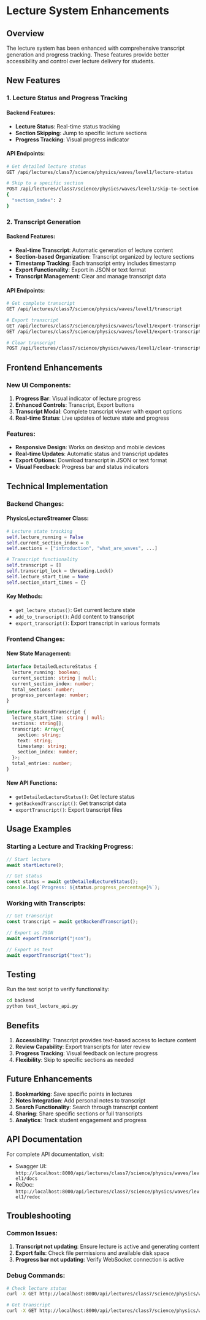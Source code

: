 # Lecture System Enhancements

## Overview

The lecture system has been enhanced with comprehensive transcript generation and progress tracking. These features provide better accessibility and control over lecture delivery for students.

## New Features

### 1. Lecture Status and Progress Tracking

#### Backend Features:

- **Lecture Status**: Real-time status tracking
- **Section Skipping**: Jump to specific lecture sections
- **Progress Tracking**: Visual progress indicator

#### API Endpoints:

```bash
# Get detailed lecture status
GET /api/lectures/class7/science/physics/waves/level1/lecture-status

# Skip to a specific section
POST /api/lectures/class7/science/physics/waves/level1/skip-to-section
{
  "section_index": 2
}
```

### 2. Transcript Generation

#### Backend Features:

- **Real-time Transcript**: Automatic generation of lecture content
- **Section-based Organization**: Transcript organized by lecture sections
- **Timestamp Tracking**: Each transcript entry includes timestamp
- **Export Functionality**: Export in JSON or text format
- **Transcript Management**: Clear and manage transcript data

#### API Endpoints:

```bash
# Get complete transcript
GET /api/lectures/class7/science/physics/waves/level1/transcript

# Export transcript
GET /api/lectures/class7/science/physics/waves/level1/export-transcript?format=json
GET /api/lectures/class7/science/physics/waves/level1/export-transcript?format=text

# Clear transcript
POST /api/lectures/class7/science/physics/waves/level1/clear-transcript
```

## Frontend Enhancements

### New UI Components:

1. **Progress Bar**: Visual indicator of lecture progress
2. **Enhanced Controls**: Transcript, Export buttons
3. **Transcript Modal**: Complete transcript viewer with export options
4. **Real-time Status**: Live updates of lecture state and progress

### Features:

- **Responsive Design**: Works on desktop and mobile devices
- **Real-time Updates**: Automatic status and transcript updates
- **Export Options**: Download transcript in JSON or text format
- **Visual Feedback**: Progress bar and status indicators

## Technical Implementation

### Backend Changes:

#### PhysicsLectureStreamer Class:

```python
# Lecture state tracking
self.lecture_running = False
self.current_section_index = 0
self.sections = ["introduction", "what_are_waves", ...]

# Transcript functionality
self.transcript = []
self.transcript_lock = threading.Lock()
self.lecture_start_time = None
self.section_start_times = {}
```

#### Key Methods:

- `get_lecture_status()`: Get current lecture state
- `add_to_transcript()`: Add content to transcript
- `export_transcript()`: Export transcript in various formats

### Frontend Changes:

#### New State Management:

```typescript
interface DetailedLectureStatus {
  lecture_running: boolean;
  current_section: string | null;
  current_section_index: number;
  total_sections: number;
  progress_percentage: number;
}

interface BackendTranscript {
  lecture_start_time: string | null;
  sections: string[];
  transcript: Array<{
    section: string;
    text: string;
    timestamp: string;
    section_index: number;
  }>;
  total_entries: number;
}
```

#### New API Functions:

- `getDetailedLectureStatus()`: Get lecture status
- `getBackendTranscript()`: Get transcript data
- `exportTranscript()`: Export transcript files

## Usage Examples

### Starting a Lecture and Tracking Progress:

```javascript
// Start lecture
await startLecture();

// Get status
const status = await getDetailedLectureStatus();
console.log(`Progress: ${status.progress_percentage}%`);
```

### Working with Transcripts:

```javascript
// Get transcript
const transcript = await getBackendTranscript();

// Export as JSON
await exportTranscript("json");

// Export as text
await exportTranscript("text");
```

## Testing

Run the test script to verify functionality:

```bash
cd backend
python test_lecture_api.py
```

## Benefits

1. **Accessibility**: Transcript provides text-based access to lecture content
2. **Review Capability**: Export transcripts for later review
3. **Progress Tracking**: Visual feedback on lecture progress
4. **Flexibility**: Skip to specific sections as needed

## Future Enhancements

1. **Bookmarking**: Save specific points in lectures
2. **Notes Integration**: Add personal notes to transcript
3. **Search Functionality**: Search through transcript content
4. **Sharing**: Share specific sections or full transcripts
5. **Analytics**: Track student engagement and progress

## API Documentation

For complete API documentation, visit:

- Swagger UI: `http://localhost:8000/api/lectures/class7/science/physics/waves/level1/docs`
- ReDoc: `http://localhost:8000/api/lectures/class7/science/physics/waves/level1/redoc`

## Troubleshooting

### Common Issues:

1. **Transcript not updating**: Ensure lecture is active and generating content
2. **Export fails**: Check file permissions and available disk space
3. **Progress bar not updating**: Verify WebSocket connection is active

### Debug Commands:

```bash
# Check lecture status
curl -X GET http://localhost:8000/api/lectures/class7/science/physics/waves/level1/lecture-status

# Get transcript
curl -X GET http://localhost:8000/api/lectures/class7/science/physics/waves/level1/transcript
```
